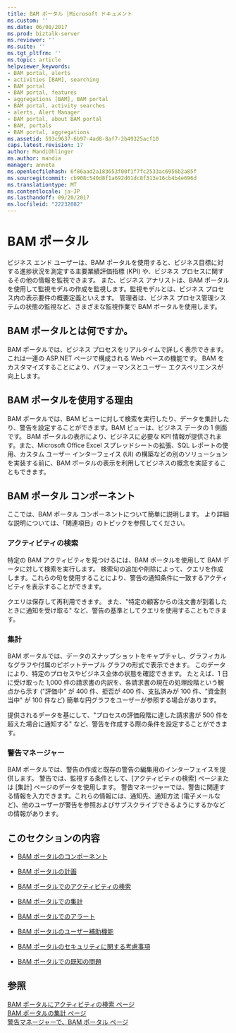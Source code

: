 ```yaml
---
title: BAM ポータル |Microsoft ドキュメント
ms.custom: ''
ms.date: 06/08/2017
ms.prod: biztalk-server
ms.reviewer: ''
ms.suite: ''
ms.tgt_pltfrm: ''
ms.topic: article
helpviewer_keywords:
- BAM portal, alerts
- activities [BAM], searching
- BAM portal
- BAM portal, features
- aggregations [BAM], BAM portal
- BAM portal, activity searches
- alerts, Alert Manager
- BAM portal, about BAM portal
- BAM, portals
- BAM portal, aggregations
ms.assetid: 593c9637-6b97-4ad8-8af7-2b49325acf10
caps.latest.revision: 17
author: MandiOhlinger
ms.author: mandia
manager: anneta
ms.openlocfilehash: 6f86aad2a183653f00f1f7fc2533ac6956b2a85f
ms.sourcegitcommit: cb908c540d8f1a692d01dc8f313e16cb4b4e696d
ms.translationtype: MT
ms.contentlocale: ja-JP
ms.lasthandoff: 09/20/2017
ms.locfileid: "22232082"
---
```

# <a name="bam-portal"></a>BAM ポータル
ビジネス エンド ユーザーは、BAM ポータルを使用すると、ビジネス目標に対する進捗状況を測定する主要業績評価指標 (KPI) や、ビジネス プロセスに関するその他の情報を監視できます。 また、ビジネス アナリストは、BAM ポータルを使用して監視モデルの作成を監視します。監視モデルとは、ビジネス プロセス内の表示要件の概要定義といえます。 管理者は、ビジネス プロセス管理システムの状態の監視など、さまざまな監視作業で BAM ポータルを使用します。  
  
## <a name="what-is-the-bam-portal"></a>BAM ポータルとは何ですか。  
 BAM ポータルでは、ビジネス プロセスをリアルタイムで詳しく表示できます。 これは一連の ASP.NET ページで構成される Web ベースの機能です。 BAM をカスタマイズすることにより、パフォーマンスとユーザー エクスペリエンスが向上します。  
  
## <a name="why-use-the-bam-portal"></a>BAM ポータルを使用する理由  
 BAM ポータルでは、BAM ビューに対して検索を実行したり、データを集計したり、警告を設定することができます。BAM ビューは、ビジネス データの 1 側面です。 BAM ポータルの表示により、ビジネスに必要な KPI 情報が提供されます。また、Microsoft Office Excel スプレッドシートの拡張、SQL レポートの使用、カスタム ユーザー インターフェイス (UI) の構築などの別のソリューションを実装する前に、BAM ポータルの表示を利用してビジネスの概念を実証することもできます。  
  
## <a name="bam-portal-components"></a>BAM ポータル コンポーネント  
 ここでは、BAM ポータル コンポーネントについて簡単に説明します。 より詳細な説明については、「関連項目」のトピックを参照してください。  
  
### <a name="activity-searches"></a>アクティビティの検索  
 特定の BAM アクティビティを見つけるには、BAM ポータルを使用して BAM データに対して検索を実行します。 検索句の追加や削除によって、クエリを作成します。これらの句を使用することにより、警告の通知条件に一致するアクティビティを表示することができます。  
  
 クエリは保存して再利用できます。 また、"特定の顧客からの注文書が到着したときに通知を受け取る" など、警告の基準としてクエリを使用することもできます。  
  
### <a name="aggregations"></a>集計  
 BAM ポータルでは、データのスナップショットをキャプチャし、グラフィカルなグラフや付属のピボットテーブル グラフの形式で表示できます。 このデータにより、特定のプロセスやビジネス全体の状態を確認できます。 たとえば、1 日に受け取った 1,000 件の請求書の内訳を、各請求書の現在の処理段階という観点から示す ("評価中" が 400 件、拒否が 400 件、支払済みが 100 件、"資金割当中" が 100 件など) 簡単な円グラフをユーザーが参照する場合があります。  
  
 提供されるデータを基にして、"プロセスの評価段階に達した請求書が 500 件を超えた場合に通知する" など、警告を作成する際の条件を設定することができます。  
  
### <a name="alert-manager"></a>警告マネージャー  
 BAM ポータルでは、警告の作成と既存の警告の編集用のインターフェイスを提供します。 警告では、監視する条件として、[アクティビティの検索] ページまたは [集計] ページのデータを使用します。 警告マネージャーでは、警告に関連する情報を入力できます。これらの情報には、通知先、通知方法 (電子メールなど)、他のユーザーが警告を参照およびサブスクライブできるようにするかなどの情報があります。  
  
## <a name="in-this-section"></a>このセクションの内容  
  
-   [BAM ポータルのコンポーネント](../core/components-of-the-bam-portal.md)  
  
-   [BAM ポータルの計画](../core/planning-for-the-bam-portal.md)  
  
-   [BAM ポータルでのアクティビティの検索](../core/activity-searches-in-the-bam-portal.md)  
  
-   [BAM ポータルでの集計](../core/aggregations-in-the-bam-portal.md)  
  
-   [BAM ポータルでのアラート](../core/alerts-in-the-bam-portal.md)  
  
-   [BAM ポータルのユーザー補助機能](../core/accessibility-for-the-bam-portal.md)  
  
-   [BAM ポータルのセキュリティに関する考慮事項](../core/security-considerations-for-the-bam-portal.md)  
  
-   [BAM ポータルでの既知の問題](../core/known-issues-in-the-bam-portal.md)  
  
## <a name="see-also"></a>参照  
 [BAM ポータルにアクティビティの検索 ページ](../core/activity-search-on-the-bam-portal-page.md)   
 [BAM ポータルの集計 ページ](../core/aggregations-on-the-bam-portal-page.md)   
 [警告マネージャーで、BAM ポータル ページ](../core/alert-manager-on-the-bam-portal-page.md)